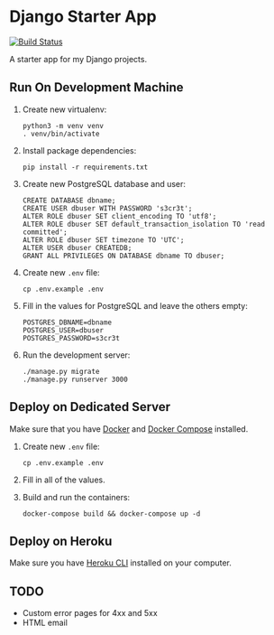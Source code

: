 Django Starter App
==================

[![Build Status](https://travis-ci.org/flowfree/django-starterapp.svg?branch=master)](https://travis-ci.org/flowfree/django-starterapp)

A starter app for my Django projects.

Run On Development Machine
--------------------------

1.  Create new virtualenv:

        python3 -m venv venv
        . venv/bin/activate

2.  Install package dependencies:

        pip install -r requirements.txt

3.  Create new PostgreSQL database and user:

        CREATE DATABASE dbname;
        CREATE USER dbuser WITH PASSWORD 's3cr3t';
        ALTER ROLE dbuser SET client_encoding TO 'utf8';
        ALTER ROLE dbuser SET default_transaction_isolation TO 'read committed';
        ALTER ROLE dbuser SET timezone TO 'UTC';
        ALTER USER dbuser CREATEDB;
        GRANT ALL PRIVILEGES ON DATABASE dbname TO dbuser;

4.  Create new `.env` file:

        cp .env.example .env

5.  Fill in the values for PostgreSQL and leave the others empty:

        POSTGRES_DBNAME=dbname
        POSTGRES_USER=dbuser
        POSTGRES_PASSWORD=s3cr3t

6.  Run the development server:

        ./manage.py migrate
        ./manage.py runserver 3000

Deploy on Dedicated Server
--------------------------

Make sure that you have [Docker](https://docs.docker.com/engine/installation/linux/docker-ce/ubuntu/) and [Docker Compose](https://docs.docker.com/compose/install/) installed.

1.  Create new `.env` file:

        cp .env.example .env

2.  Fill in all of the values.

3.  Build and run the containers:

        docker-compose build && docker-compose up -d


Deploy on Heroku
----------------

Make sure you have [Heroku CLI](https://cli.heroku.com/) installed on your computer.


TODO
----

- Custom error pages for 4xx and 5xx
- HTML email
    